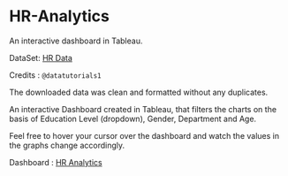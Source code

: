 # HR-Analytics
An interactive dashboard in Tableau.

DataSet: [HR Data](https://docs.google.com/spreadsheets/d/1-1Ldoe-DwZTL77tdMtRgZAIzeAzs0jh3/edit#gid=2089618187)  

Credits : `@datatutorials1`


The downloaded data was clean and formatted without any duplicates. 

An interactive Dashboard created in Tableau, that filters the charts on the basis of Education Level (dropdown), Gender, Department and Age. 

Feel free to hover your cursor over the dashboard and watch the values in the graphs change accordingly.
 

Dashboard : [HR Analytics](https://public.tableau.com/authoring/HRAnalytics_16961650329810/HRANALYSISDASHBOARD5#1)
